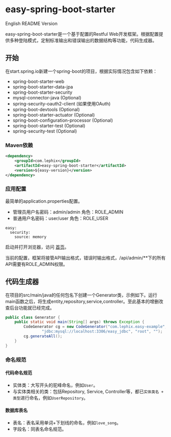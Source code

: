 # easy-spring-boot-starter

English README Version

easy-spring-boot-starter是一个基于配置的Restful Web开发框架。根据配置提供多种登陆模式，定制标准输出和错误输出的数据结构等功能，代码生成器。

## 开始
在start.spring.io新建一个spring-boot的项目，根据实际情况包含如下依赖：
- spring-boot-starter-web
- spring-boot-starter-data-jpa
- spring-boot-starter-security
- mysql-connector-java (Optional)
- spring-security-oauth2-client (如果使用OAuth)
- spring-boot-devtools (Optional)
- spring-boot-starter-actuator (Optional)
- spring-boot-configuration-processor (Optional)
- spring-boot-starter-test (Optional)
- spring-security-test (Optional)

### Maven依赖
```xml
<dependency>
    <groupId>com.lephix</groupId>
    <artifactId>easy-spring-boot-starter</artifactId>
    <version>${easy-version}</version>
</dependency>
```

### 应用配置
最简单的application.properties配置。
- 管理员用户名密码：admin/admin 角色：ROLE_ADMIN
- 普通用户名密码：user/user 角色：ROLE_USER

```properties
easy:
  security:
    source: memory
```
启动并打开浏览器，访问 [首页](http://localhost:8080)。

当前的配置，框架将接管API输出格式，错误时输出格式，/api/admin/**下的所有API需要有ROLE_ADMIN权限。


## 代码生成器
在项目的src/main/java的任何包名下创建一个Generator类，示例如下。运行main函数之后，将生成entity,repository,service,controller。至此基本的增删改查后台功能就已经完成。
```java
public class Generator {
    public static void main(String[] args) throws Exception {
        CodeGenerator cg = new CodeGenerator("com.lephix.easy-example", null, 
                "jdbc:mysql://localhost:3306/easy_jdbc", "root", "");
        cg.generateAll();
    }
}
```

### 命名规范

#### 代码命名规范
- 实体类：大写开头的驼峰命名，例如`User`。
- 与实体类相关的类：包括Repository, Service, Controller等，都已`实体类名 + 类型`进行命名，例如`UserRepository`。

#### 数据库表名
- 表名：表名采用单词+下划线的命名，例如`love_song`。
- 字段名：同表名命名规范。
